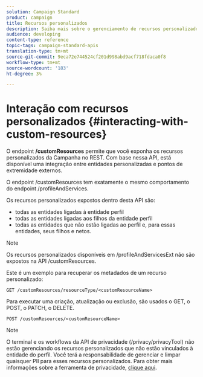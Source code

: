```yaml
---
solution: Campaign Standard
product: campaign
title: Recursos personalizados
description: Saiba mais sobre o gerenciamento de recursos personalizados com APIs/
audience: developing
content-type: reference
topic-tags: campaign-standard-apis
translation-type: tm+mt
source-git-commit: 9eca72e744524cf201d998abd9acf718fdaca0f8
workflow-type: tm+mt
source-wordcount: '183'
ht-degree: 3%

---
```



# Interação com recursos personalizados {#interacting-with-custom-resources}

O endpoint **/customResources** permite que você exponha os recursos personalizados da Campanha no REST. Com base nessa API, está disponível uma integração entre entidades personalizadas e pontos de extremidade externos.

O endpoint /customResources tem exatamente o mesmo comportamento do endpoint /profileAndServices.

Os recursos personalizados expostos dentro desta API são:

* todas as entidades ligadas à entidade perfil
* todas as entidades ligadas aos filhos da entidade perfil
* todas as entidades que não estão ligadas ao perfil e, para essas entidades, seus filhos e netos.

>[!NOTE]
>Os recursos personalizados disponíveis em /profileAndServicesExt não são expostos na API /customResources.

Este é um exemplo para recuperar os metadados de um recurso personalizado:

```
GET /customResources/resourceType/<customResourceName>
```

Para executar uma criação, atualização ou exclusão, são usados o GET, o POST, o PATCH, o DELETE.

```
POST /customResources/<customResourceName>
```

>[!NOTE]
>O terminal e os workflows da API de privacidade (/privacy/privacyTool) não estão gerenciando os recursos personalizados que não estão vinculados à entidade do perfil.
>Você terá a responsabilidade de gerenciar e limpar quaisquer PII para esses recursos personalizados. Para obter mais informações sobre a ferramenta de privacidade, [clique aqui](../../api/using/creating-a-privacy-request.md).

